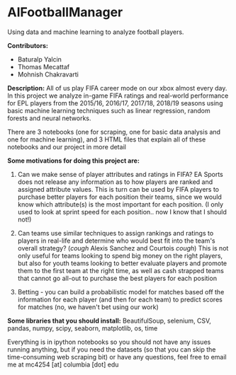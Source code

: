 # AIFootballManager
Using data and machine learning to analyze football players. 

<b>Contributors:</b>
<ul>
  <li>Baturalp Yalcin</li>
  <li>Thomas Mecattaf</li>
  <li>Mohnish Chakravarti</li>
  </ul>



<b>Description:</b>
All of us play FIFA career mode on our xbox almost every day. In this project we analyze in-game FIFA ratings and real-world performance for EPL players from the 2015/16, 2016/17, 2017/18, 2018/19 seasons using basic machine learning techniques such as linear regression, random forests and neural networks. 

There are 3 notebooks (one for scraping, one for basic data analysis and one for machine learning), and 3 HTML files that explain all of these notebooks and our project in more detail


<b>Some motivations for doing this project are:</b>
1) Can we make sense of player attributes and ratings in FIFA? EA Sports does not release any information as to how players are ranked and assigned attribute values. This is turn can be used by FIFA players to purchase better players for each position their teams, since we would know which attribute(s) is the most important for each position. (I only used to look at sprint speed for each position.. now I know that I should not!)


2) Can teams use similar techniques to assign rankings and ratings to players in real-life and determine who would best fit into the team's overall strategy? (*cough* Alexis Sanchez and Courtois *cough*) This is not only useful for teams looking to spend big money on the right players, but also for youth teams looking to better evaluate players and promote them to the first team at the right time, as well as cash strapped teams that cannot go all-out to purchase the best players for each position


3) Betting - you can build a probabilistic model for matches based off the information for each player (and then for each team) to predict scores for matches (no, we haven't bet using our work)


<b>Some libraries that you should install:</b> BeautifulSoup, selenium, CSV, pandas, numpy, scipy, seaborn, matplotlib, os, time



Everything is in ipython notebooks so you should not have any issues running anything, but if you need the datasets (so that you can skip the time-consuming web scraping bit) or have any questions, feel free to email me at mc4254 [at] columbia [dot] edu
